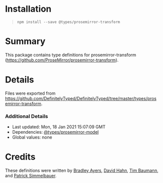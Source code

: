 # Installation
> `npm install --save @types/prosemirror-transform`

# Summary
This package contains type definitions for prosemirror-transform (https://github.com/ProseMirror/prosemirror-transform).

# Details
Files were exported from https://github.com/DefinitelyTyped/DefinitelyTyped/tree/master/types/prosemirror-transform.

### Additional Details
 * Last updated: Mon, 18 Jan 2021 15:07:09 GMT
 * Dependencies: [@types/prosemirror-model](https://npmjs.com/package/@types/prosemirror-model)
 * Global values: none

# Credits
These definitions were written by [Bradley Ayers](https://github.com/bradleyayers), [David Hahn](https://github.com/davidka), [Tim Baumann](https://github.com/timjb), and [Patrick Simmelbauer](https://github.com/patsimm).
